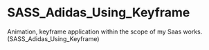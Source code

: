 # SASS_Adidas_Using_Keyframe
Animation, keyframe application within the scope of my Saas works. (SASS_Adidas_Using_Keyframe)
